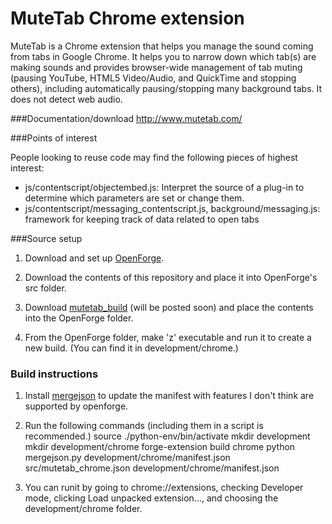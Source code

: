 MuteTab Chrome extension
=======

MuteTab is a Chrome extension that helps you manage the sound coming from tabs in Google Chrome. It helps you to narrow down which tab(s) are making sounds and provides browser-wide management of tab muting (pausing YouTube, HTML5 Video/Audio, and QuickTime and stopping others), including automatically pausing/stopping many background tabs.  It does not detect web audio.

###Documentation/download
http://www.mutetab.com/

###Points of interest

People looking to reuse code may find the following pieces of highest interest:

* js/contentscript/objectembed.js: Interpret the source of a plug-in to determine which parameters are set or change them.
* js/contentscript/messaging_contentscript.js, background/messaging.js: framework for keeping track of data related to open tabs

###Source setup

1. Download and set up [OpenForge](https://github.com/trigger-corp/browser-extensions).

2. Download the contents of this repository and place it into OpenForge's src folder.

3. Download [mutetab_build](https://github.com/jaredsohn/mutetab_build) (will be posted soon) and place the contents into the OpenForge folder.

4. From the OpenForge folder, make 'z' executable and run it to create a new build. (You can find it in development/chrome.)

### Build instructions

1. Install [mergejson](https://github.com/jaredsohn/mergejson) to update the manifest with features I don't think are supported by openforge.

2. Run the following commands (including them in a script is recommended.)
source ./python-env/bin/activate
mkdir development
mkdir development/chrome
forge-extension build chrome
python mergejson.py development/chrome/manifest.json src/mutetab_chrome.json development/chrome/manifest.json

3. You can runit by going to chrome://extensions, checking Developer mode, clicking Load unpacked extension..., and choosing the development/chrome folder.
